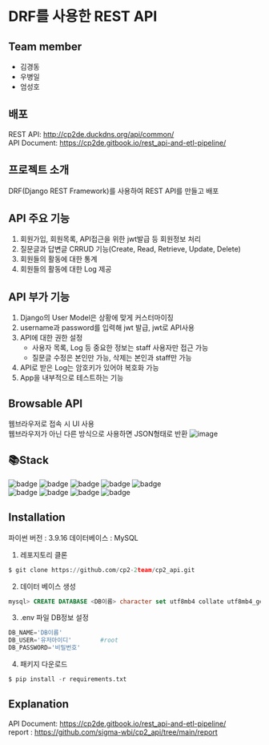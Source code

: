 # DRF를 사용한 REST API

## Team member
* 김경동
* 우병일
* 엄성호

## 배포
REST API: http://cp2de.duckdns.org/api/common/  
API Document: https://cp2de.gitbook.io/rest_api-and-etl-pipeline/  

## 프로젝트 소개
DRF(Django REST Framework)를 사용하여 REST API를 만들고 배포

## API 주요 기능
1. 회원가입, 회원목록, API접근을 위한 jwt발급 등 회원정보 처리
2. 질문글과 답변글 CRRUD 기능(Create, Read, Retrieve, Update, Delete)
3. 회원들의 활동에 대한 통계
4. 회원들의 활동에 대한 Log 제공

## API 부가 기능
1. Django의 User Model은 상황에 맞게 커스터마이징
2. username과 password를 입력해 jwt 발급, jwt로 API사용
3. API에 대한 권한 설정
    - 사용자 목록, Log 등 중요한 정보는 staff 사용자만 접근 가능
    - 질문글 수정은 본인만 가능, 삭제는 본인과 staff만 가능
4. API로 받은 Log는 암호키가 있어야 복호화 가능
5. App을 내부적으로 테스트하는 기능

## Browsable API
웹브라우저로 접속 시 UI 사용  
웹브라우저가 아닌 다른 방식으로 사용하면 JSON형태로 반환
![image](https://user-images.githubusercontent.com/110042369/218315864-61809de1-5867-449c-8824-fd28a9b22881.png)

## 📚Stack
![badge](https://img.shields.io/badge/Django-092E20?style=flat-square&logo=Django&logoColor=white)
![badge](https://img.shields.io/badge/Django_REST_Framework-092E20?style=flat-square&logoColor=white)
![badge](https://img.shields.io/badge/Gunicorn-499848?style=flat-square&logo=Gunicorn&logoColor=white)
![badge](https://img.shields.io/badge/NGINX-009639?style=flat-square&logo=NGINX&logoColor=white)
![badge](https://img.shields.io/badge/MySQL-4479A1?style=flat-square&logo=MySQL&logoColor=white)  
![badge](https://img.shields.io/badge/AmazonEC2-FF9900?style=flat-square&logo=AmazonEC2&logoColor=white)
![badge](https://img.shields.io/badge/AmazonRDS-527FFF?style=flat-square&logo=AmazonRDS&logoColor=white)
![badge](https://img.shields.io/badge/AmazonS3-527FFF?style=flat-square&logo=AmazonS3&logoColor=white)
![badge](https://img.shields.io/badge/LetsEncrypt-003A70?style=flat-square&logo=LetsEncrypt&logoColor=white)

## Installation
파이썬 버전 : 3.9.16
데이터베이스 : MySQL
1. 레포지토리 클론
```python
$ git clone https://github.com/cp2-2team/cp2_api.git
```
2. 데이터 베이스 생성
```sql
mysql> CREATE DATABASE <DB이름> character set utf8mb4 collate utf8mb4_general_ci;
```
3. .env 파일 DB정보 설정
```python
DB_NAME='DB이름'
DB_USER='유저아이디'        #root
DB_PASSWORD='비밀번호'
```
4. 패키지 다운로드
```python
$ pip install -r requirements.txt
```

## Explanation
API Document: https://cp2de.gitbook.io/rest_api-and-etl-pipeline/ </br>
report : https://github.com/sigma-wbi/cp2_api/tree/main/report
